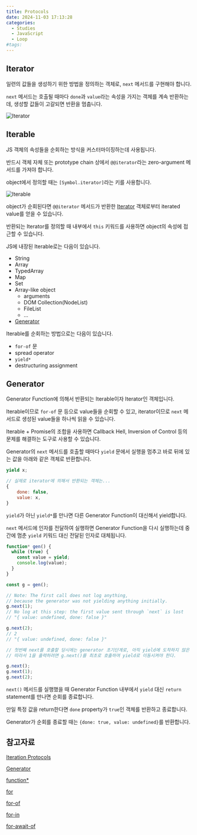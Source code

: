```yaml
---
title: Protocols
date: 2024-11-03 17:13:28
categories:
  - Studies
  - JavaScript
  - Loop
#tags:
---
```

## Iterator

일련의 값들을 생성하기 위한 방법을 정의하는 객체로, `next` 메서드를 구현해야 합니다.

`next` 메서드는 호출될 때마다 `done`과 `value`라는 속성을 가지는 객체를 계속 반환하는데, 생성할 값들이 고갈되면 반환을 멈춥니다.

![Iterator](/images/iterator.png)

## Iterable

JS 객체의 속성들을 순회하는 방식을 커스터마이징하는데 사용됩니다.

반드시 객체 자체 또는 prototype chain 상에서 `@@iterator`라는 zero-argument 메서드를 가져야 합니다.

object에서 정의할 때는 `[Symbol.iterator]`라는 키를 사용합니다.

![Iterable](/images/iterable.png)

object가 순회된다면 `@@iterator` 메서드가 반환한 [Iterator](#Iterator) 객체로부터 iterated value를 얻을 수 있습니다.

반환되는 Iterator를 정의할 때 내부에서 `this` 키워드를 사용하면 object의 속성에 접근할 수 있습니다.

JS에 내장된 Iterable로는 다음이 있습니다.

- String
- Array
- TypedArray
- Map
- Set
- Array-like object
    - arguments
    - DOM Collection(NodeList)
    - FileList
    - …
- [Generator](#Generator)

Iterable를 순회하는 방법으로는 다음이 있습니다.

- `for-of` 문
- spread operator
- `yield*`
- destructuring assignment

## Generator

Generator Function에 의해서 반환되는 Iterable이자 Iterator인 객체입니다.

Iterable이므로 `for-of` 문 등으로 value들을 순회할 수 있고, iterator이므로 `next` 메서드로 생성된 value들을 하나씩 읽을 수 있습니다.

Iterable + Promise의 조합을 사용하면 Callback Hell, Inversion of Control 등의 문제를 해결하는 도구로 사용할 수 있습니다.

Generator의 `next` 메서드를 호출할 때마다 `yield` 문에서 실행을 멈추고 바로 뒤에 있는 값을 아래와 같은 객체로 반환합니다.

```js
yield x;

// 실제로 iterator에 의해서 반환되는 객체는...
{
	done: false,
	value: x,
}
```

`yield`가 아닌 `yield*`를 만나면 다른 Generator Function이 대신해서 yield합니다.

`next` 메서드에 인자를 전달하여 실행하면 Generator Function을 다시 실행하는데 중간에 멈춘 `yield` 키워드 대신 전달된 인자로 대체됩니다.

```js
function* gen() {
  while (true) {
    const value = yield;
    console.log(value);
  }
}

const g = gen();

// Note: The first call does not log anything,
// because the generator was not yielding anything initially.
g.next(1);
// No log at this step: the first value sent through `next` is lost
// "{ value: undefined, done: false }"

g.next(2);
// 2
// "{ value: undefined, done: false }"
```

```js
// 첫번째 next를 호출할 당시에는 generator 초기단계로, 아직 yield에 도착하지 않은 상태이다.
// 따라서 1을 출력하려면 g.next()를 최초로 호출하여 yield로 이동시켜야 한다.

g.next();
g.next(1);
g.next(2);
```

`next()` 메서드를 실행했을 때 Generator Function 내부에서 `yield` 대신 `return` statement를 만나면 순회를 종료합니다.

만일 특정 값을 return한다면 `done` property가 `true`인 객체를 반환하고 종료합니다.

Generator가 순회를 종료할 때는 `{done: true, value: undefined}`를 반환합니다.

## 참고자료

[Iteration Protocols](https://developer.mozilla.org/en-US/docs/Web/JavaScript/Reference/Iteration_protocols)

[Generator](https://developer.mozilla.org/en-US/docs/Web/JavaScript/Reference/Global_Objects/Generator)

[function\*](https://developer.mozilla.org/en-US/docs/Web/JavaScript/Reference/Statements/function*)

[for](https://developer.mozilla.org/en-US/docs/Web/JavaScript/Reference/Statements/for)

[for-of](https://developer.mozilla.org/en-US/docs/Web/JavaScript/Reference/Statements/for...of)

[for-in](https://developer.mozilla.org/en-US/docs/Web/JavaScript/Reference/Statements/for...in)

[for-await-of](https://developer.mozilla.org/en-US/docs/Web/JavaScript/Reference/Statements/for-await...of)